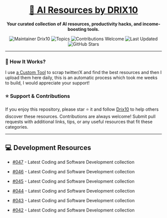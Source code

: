<div align="center">
  <h1><a href="https://x.com/DRIX_10_" target="_blank">🚀 AI Resources by DRIX10</a></h1>
  <p><strong>Your curated collection of AI resources, productivity hacks, and income-boosting tools.</strong></p>
</div>

<div align="center">
  <img src="https://img.shields.io/badge/Maintainer-Drix10-blue" alt="Maintainer Drix10" />
  <img src="https://img.shields.io/badge/Topics-Productivity%2C%20AI%2C%20Tips%20and%20Tricks-red" alt="Topics" />
  <img src="https://img.shields.io/badge/Contributions-Welcome-brightgreen" alt="Contributions Welcome" />
  <img src="https://img.shields.io/github/last-commit/Drix10/ai-resources?style=flat-square&color=5D6D7E" alt="Last Updated" />
  <img src="https://img.shields.io/github/stars/Drix10/ai-resources?style=social" alt="GitHub Stars" />
</div>

---

### 🧵 How It Works?

I use [a Custom Tool](https://github.com/Drix10/Twitter-Gemini-GitHub-MVP) to scrap twitter/X and find the best resources and then I upload them here daily, this is an automatic process which took me weeks to build, I would appreciate your support!

### ⭐️ Support & Contributions

If you enjoy this repository, please star ⭐️ it and follow [Drix10](https://github.com/Drix10) to help others discover these resources. Contributions are always welcome! Submit pull requests with additional links, tips, or any useful resources that fit these categories.

---


## 💻 Development Resources
- [#047](https://github.com/Drix10/ai-resources/blob/main/Coding%20and%20Software%20Development/resources-047.md) - Latest Coding and Software Development collection

- [#046](https://github.com/Drix10/ai-resources/blob/main/Coding%20and%20Software%20Development/resources-046.md) - Latest Coding and Software Development collection

- [#045](https://github.com/Drix10/ai-resources/blob/main/Coding%20and%20Software%20Development/resources-045.md) - Latest Coding and Software Development collection

- [#044](https://github.com/Drix10/ai-resources/blob/main/Coding%20and%20Software%20Development/resources-044.md) - Latest Coding and Software Development collection

- [#043](https://github.com/Drix10/ai-resources/blob/main/Coding%20and%20Software%20Development/resources-043.md) - Latest Coding and Software Development collection

- [#042](https://github.com/Drix10/ai-resources/blob/main/Coding%20and%20Software%20Development/resources-042.md) - Latest Coding and Software Development collection